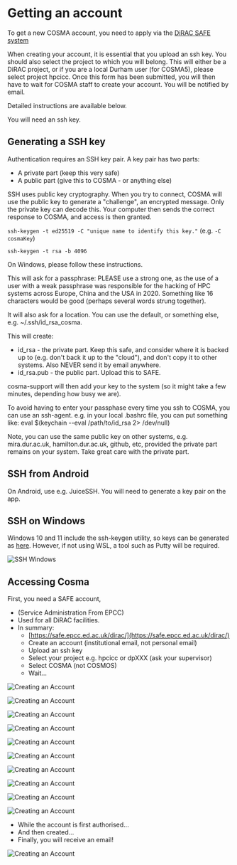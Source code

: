# Getting an account

To get a new COSMA account, you need to apply via the [DiRAC SAFE
system](https://safe.epcc.ed.ac.uk/dirac/)

When creating your account, it is essential that you upload an ssh
key. You should also select the project to which you will belong. This
will either be a DiRAC project, or if you are a local Durham user (for
COSMA5), please select project hpcicc. Once this form has been
submitted, you will then have to wait for COSMA staff to create your
account. You will be notified by email.

Detailed instructions are available below.

You will need an ssh key.

## Generating a SSH key

Authentication requires an SSH key pair. A key pair has two parts:

* A private part (keep this very safe)
* A public part (give this to COSMA - or anything else)

SSH uses public key cryptography. When you try to connect, COSMA will
use the public key to generate a "challenge", an encrypted
message. Only the private key can decode this. Your computer then
sends the correct response to COSMA, and access is then granted.

``ssh-keygen -t ed25519 -C "unique name to identify this key."`` (e.g. ``-C cosmaKey``)

``ssh-keygen -t rsa -b 4096``

On Windows, please follow these instructions.

This will ask for a passphrase: PLEASE use a strong one, as the use of
a user with a weak passphrase was responsible for the hacking of HPC
systems across Europe, China and the USA in 2020. Something like 16
characters would be good (perhaps several words strung together).

It will also ask for a location. You can use the default, or something else, e.g. ~/.ssh/id_rsa_cosma.

This will create:

* id_rsa - the private part. Keep this safe, and consider where it is backed up to (e.g. don't back it up to the "cloud"), and don't copy it to other systems. Also NEVER send it by email anywhere.
* id_rsa.pub - the public part. Upload this to SAFE.

cosma-support will then add your key to the system (so it might take a
few minutes, depending how busy we are).

To avoid having to enter your passphase every time you ssh to COSMA,
you can use an ssh-agent. e.g. in your local .bashrc file, you can put
something like: eval $(keychain --eval /path/to/id_rsa 2> /dev/null)

Note, you can use the same public key on other systems,
e.g. mira.dur.ac.uk, hamilton.dur.ac.uk, github, etc, provided the
private part remains on your system.  Take great care with the private
part. 

## SSH from Android

On Android, use e.g. JuiceSSH. You will need to generate a key pair on
the app.

## SSH on Windows

Windows 10 and 11 include the ssh-keygen utility, so keys can be
generated as [here](files/COSMAWindows10sshDocumentation.pdf).  However, if not using WSL, a tool such as Putty
will be required.

![SSH Windows](images/sshwin.png)

## Accessing Cosma

First, you need a SAFE account,

- (Service Administration From EPCC)
- Used for all DiRAC facilities.
- In summary: 
  - [https://safe.epcc.ed.ac.uk/dirac/](https://safe.epcc.ed.ac.uk/dirac/)
  - Create an account (institutional email, not personal email)
  - Upload an ssh key
  - Select your project
    e.g. hpcicc or dpXXX (ask your supervisor)
  - Select COSMA (not COSMOS)
  - Wait...

![Creating an Account](images/account1.png)

![Creating an Account](images/account2.png)

![Creating an Account](images/account3.png)

![Creating an Account](images/account4.png)

![Creating an Account](images/account5.png)

![Creating an Account](images/account6.png)

![Creating an Account](images/account7.png)

![Creating an Account](images/account8.png)

![Creating an Account](images/account9.png)

![Creating an Account](images/account10.png)

  - While the account is first authorised...
  - And then created...
  - Finally, you will receive an email!

![Creating an Account](images/account11.png)